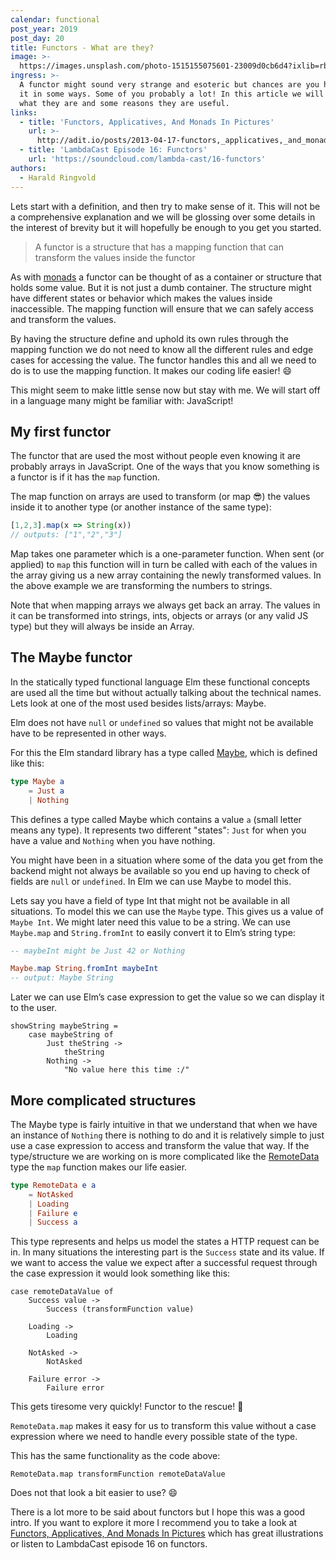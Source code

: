 ```yaml
---
calendar: functional
post_year: 2019
post_day: 20
title: Functors - What are they?
image: >-
  https://images.unsplash.com/photo-1515155075601-23009d0cb6d4?ixlib=rb-1.2.1&auto=format&fit=crop&w=3024&q=80
ingress: >-
  A functor might sound very strange and esoteric but chances are you have used
  it in some ways. Some of you probably a lot! In this article we will look at
  what they are and some reasons they are useful.
links:
  - title: 'Functors, Applicatives, And Monads In Pictures'
    url: >-
      http://adit.io/posts/2013-04-17-functors,_applicatives,_and_monads_in_pictures.html
  - title: 'LambdaCast Episode 16: Functors'
    url: 'https://soundcloud.com/lambda-cast/16-functors'
authors:
  - Harald Ringvold
---
```

Lets start with a definition, and then try to make sense of it. This will not be a comprehensive explanation and we will be glossing over some details in the interest of brevity but it will hopefully be enough to you get you started.

> A functor is a structure that has a mapping function that can transform the values inside the functor

As with [monads](https://functional.christmas/2019/5) a functor can be thought of as a container or structure that holds some value. But it is not just a dumb container. The structure might have different states or behavior which makes the values inside inaccessible. The mapping function will ensure that we can safely access and transform the values.

By having the structure define and uphold its own rules through the mapping function we do not need to know all the different rules and edge cases for accessing the value. The functor handles this and all we need to do is to use the mapping function. It makes our coding life easier! 😄

This might seem to make little sense now but stay with me. We will start off in a language many might be familiar with: JavaScript!

## My first functor

The functor that are used the most without people even knowing it are probably arrays in JavaScript. One of the ways that you know something is a functor is if it has the `map` function.

The map function on arrays are used to transform (or map 😎) the values inside 
it to another type (or another instance of the same type):

```javascript
[1,2,3].map(x => String(x))
// outputs: ["1","2","3"]
```

Map takes one parameter which is a one-parameter function. When sent (or applied) to `map` this function will in turn be called with each of the values in the array giving us a new array containing the newly transformed values. In the above example we are transforming the numbers to strings.

Note that when mapping arrays we always get back an array. The values in it can be transformed into strings, ints, objects or arrays (or any valid JS type) but they will always be inside an Array.

## The Maybe functor

In the statically typed functional language Elm these functional concepts are used all the time but without actually talking about the technical names. Lets look at one of the most used besides lists/arrays: Maybe.

Elm does not have `null` or `undefined` so values that might not be available have to be represented in other ways.

For this the Elm standard library has a type called [Maybe](https://package.elm-lang.org/packages/elm/core/latest/Maybe), which is defined like this:

```elm
type Maybe a
    = Just a
    | Nothing
```

This defines a type called Maybe which contains a value `a` (small letter means any type). It represents two different "states": `Just` for when you have a value and `Nothing` when you have nothing. 

You might have been in a situation where some of the data you get from the backend might not always be available so you end up having to check of fields are `null` or `undefined`. In Elm we can use Maybe to model this.

Lets say you have a field of type Int that might not be available in all situations. To model this we can use the `Maybe` type. This gives us a value of `Maybe Int`. We might later need this value to be a string. We can use `Maybe.map` and `String.fromInt` to easily convert it to Elm’s string type:

```elm
-- maybeInt might be Just 42 or Nothing

Maybe.map String.fromInt maybeInt
-- output: Maybe String
```
Later we can use Elm’s case expression to get the value so we can display it to the user.

```
showString maybeString =
    case maybeString of 
        Just theString ->
            theString
        Nothing ->
            "No value here this time :/"
```


## More complicated structures

The Maybe type is fairly intuitive in that we understand that when we have an instance of `Nothing` there is nothing to do and it is relatively simple to just use a case expression to access and transform the value that way. If the type/structure we are working on is more complicated like the [RemoteData](https://package.elm-lang.org/packages/krisajenkins/remotedata/latest/RemoteData#RemoteData) type the `map` function makes our life easier.

```elm
type RemoteData e a
    = NotAsked
    | Loading
    | Failure e
    | Success a
```

This type represents and helps us model the states a HTTP request can be in. In many situations the interesting part is the `Success` state and its value. 
If we want to access the value we expect after a successful request through the case expression it would look something like this:

```
case remoteDataValue of
    Success value ->
        Success (transformFunction value)

    Loading ->
        Loading

    NotAsked ->
        NotAsked

    Failure error ->
        Failure error
```

This gets tiresome very quickly! Functor to the rescue! 🎉  

`RemoteData.map` makes it easy for us to transform this value without a case expression where we need to handle every possible state of the type.

This has the same functionality as the code above:

```
RemoteData.map transformFunction remoteDataValue
```

Does not that look a bit easier to use? 😄

There is a lot more to be said about functors but I hope this was a good intro. If you want to explore it more I recommend you to take a look at [Functors, Applicatives, And Monads In Pictures](http://adit.io/posts/2013-04-17-functors,_applicatives,_and_monads_in_pictures.html) which has great illustrations or listen to LambdaCast episode 16 on functors.
